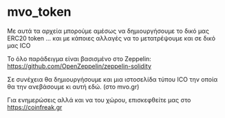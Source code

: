 # mvo_token
Με αυτά τα αρχεία μπορούμε αμέσως να δημιουργήσουμε το δικό μας ERC20 token ... και με κάποιες αλλαγές να το μετατρέψουμε και σε δικό μας ICO

Το όλο παράδειγμα είναι βασισμένο στο Zeppelin: 
https://github.com/OpenZeppelin/zeppelin-solidity

Σε συνέχεια θα δημιουργήσουμε και μια ιστοσελίδα τύπου ICO την οποία θα την ανεβάσουμε κι αυτή εδώ. (στο mvo.gr)


Για ενημερώσεις αλλά και να του χώρου, επισκεφθείτε μας στο https://coinfreak.gr
